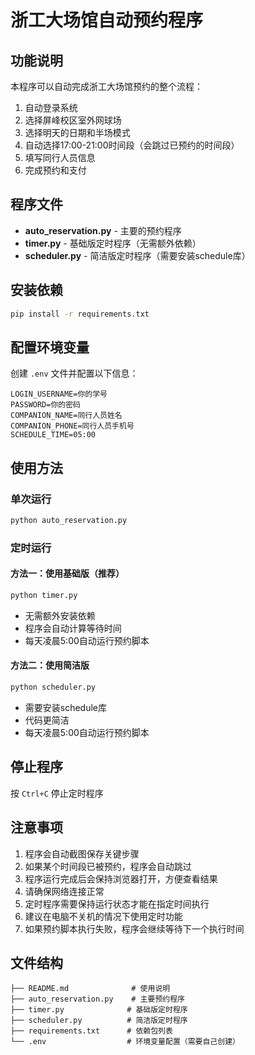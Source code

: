 # 浙工大场馆自动预约程序

## 功能说明

本程序可以自动完成浙工大场馆预约的整个流程：

1. 自动登录系统
2. 选择屏峰校区室外网球场
3. 选择明天的日期和半场模式
4. 自动选择17:00-21:00时间段（会跳过已预约的时间段）
5. 填写同行人员信息
6. 完成预约和支付

## 程序文件

- **auto_reservation.py** - 主要的预约程序
- **timer.py** - 基础版定时程序（无需额外依赖）
- **scheduler.py** - 简洁版定时程序（需要安装schedule库）

## 安装依赖

```bash
pip install -r requirements.txt
```

## 配置环境变量

创建 `.env` 文件并配置以下信息：

```
LOGIN_USERNAME=你的学号
PASSWORD=你的密码
COMPANION_NAME=同行人员姓名
COMPANION_PHONE=同行人员手机号
SCHEDULE_TIME=05:00
```

## 使用方法

### 单次运行

```bash
python auto_reservation.py
```

### 定时运行

#### 方法一：使用基础版（推荐）

```bash
python timer.py
```

- 无需额外安装依赖
- 程序会自动计算等待时间
- 每天凌晨5:00自动运行预约脚本

#### 方法二：使用简洁版

```bash
python scheduler.py
```

- 需要安装schedule库
- 代码更简洁
- 每天凌晨5:00自动运行预约脚本

## 停止程序

按 `Ctrl+C` 停止定时程序

## 注意事项

1. 程序会自动截图保存关键步骤
2. 如果某个时间段已被预约，程序会自动跳过
3. 程序运行完成后会保持浏览器打开，方便查看结果
4. 请确保网络连接正常
5. 定时程序需要保持运行状态才能在指定时间执行
6. 建议在电脑不关机的情况下使用定时功能
7. 如果预约脚本执行失败，程序会继续等待下一个执行时间

## 文件结构

```
├── README.md              # 使用说明
├── auto_reservation.py    # 主要预约程序
├── timer.py              # 基础版定时程序
├── scheduler.py          # 简洁版定时程序
├── requirements.txt      # 依赖包列表
└── .env                  # 环境变量配置（需要自己创建）
```
